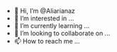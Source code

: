 - 👋 Hi, I’m @Aliarianaz
- 👀 I’m interested in ...
- 🌱 I’m currently learning ...
- 💞️ I’m looking to collaborate on ...
- 📫 How to reach me ...

<!---
Aliarianaz/Aliarianaz is a ✨ special ✨ repository because its `README.md` (this file) appears on your GitHub profile.
You can click the Preview link to take a look at your changes.
--->
